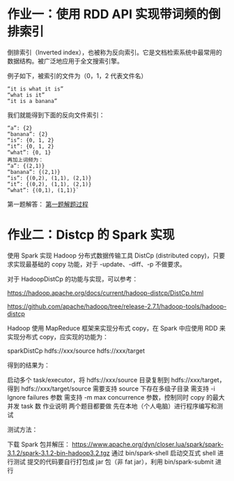 # 作业一：使用 RDD API 实现带词频的倒排索引
倒排索引（Inverted index），也被称为反向索引。它是文档检索系统中最常用的数据结构。被广泛地应用于全文搜索引擎。

例子如下，被索引的文件为（0，1，2 代表文件名）
```
“it is what it is”
“what is it”
“it is a banana”
```
我们就能得到下面的反向文件索引：
```
“a”: {2}
“banana”: {2}
“is”: {0, 1, 2}
“it”: {0, 1, 2}
“what”: {0, 1}
再加上词频为：
“a”: {(2,1)}
“banana”: {(2,1)}
“is”: {(0,2), (1,1), (2,1)}
“it”: {(0,2), (1,1), (2,1)}
“what”: {(0,1), (1,1)}`
```

第一题解答：
[第一题解题过程](第一题解题过程.md)

# 作业二：Distcp 的 Spark 实现
使用 Spark 实现 Hadoop 分布式数据传输工具 DistCp (distributed copy)，只要求实现最基础的 copy 功能，对于 -update、-diff、-p 不做要求。

对于 HadoopDistCp 的功能与实现，可以参考：

https://hadoop.apache.org/docs/current/hadoop-distcp/DistCp.html

https://github.com/apache/hadoop/tree/release-2.7.1/hadoop-tools/hadoop-distcp

Hadoop 使用 MapReduce 框架来实现分布式 copy，在 Spark 中应使用 RDD 来实现分布式 copy，应实现的功能为：

sparkDistCp hdfs://xxx/source hdfs://xxx/target

得到的结果为：

启动多个 task/executor，将 hdfs://xxx/source 目录复制到 hdfs://xxx/target，得到 hdfs://xxx/target/source
需要支持 source 下存在多级子目录
需支持 -i Ignore failures 参数
需支持 -m max concurrence 参数，控制同时 copy 的最大并发 task 数
作业说明
两个题目都要做
先在本地（个人电脑）进行程序编写和测试

测试方法：

下载 Spark 包并解压： https://www.apache.org/dyn/closer.lua/spark/spark-3.1.2/spark-3.1.2-bin-hadoop3.2.tgz
通过 bin/spark-shell 启动交互式 shell 进行测试
提交的代码要自行打包成 jar 包（非 fat jar），利用 bin/spark-submit 进行

